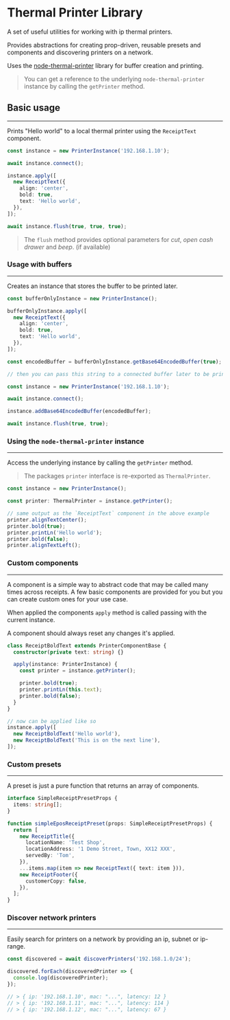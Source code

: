 # Thermal Printer Library

A set of useful utilities for working with ip thermal printers.

Provides abstractions for creating prop-driven, reusable presets and components and discovering printers on a network.

Uses the [node-thermal-printer](https://www.npmjs.com/package/node-thermal-printer) library for buffer creation and printing.

> You can get a reference to the underlying `node-thermal-printer` instance by calling the `getPrinter` method.

## Basic usage

---

Prints "Hello world" to a local thermal printer using the `ReceiptText` component.

```ts
const instance = new PrinterInstance('192.168.1.10');

await instance.connect();

instance.apply([
  new ReceiptText({
    align: 'center',
    bold: true,
    text: 'Hello world',
  }),
]);

await instance.flush(true, true, true);
```

> The `flush` method provides optional parameters for _cut_, _open cash drawer_ and _beep_. (if available)

### Usage with buffers

---

Creates an instance that stores the buffer to be printed later.

```ts
const bufferOnlyInstance = new PrinterInstance();

bufferOnlyInstance.apply([
  new ReceiptText({
    align: 'center',
    bold: true,
    text: 'Hello world',
  }),
]);

const encodedBuffer = bufferOnlyInstance.getBase64EncodedBuffer(true);

// then you can pass this string to a connected buffer later to be printed

const instance = new PrinterInstance('192.168.1.10');

await instance.connect();

instance.addBase64EncodedBuffer(encodedBuffer);

await instance.flush(true, true);
```

### Using the `node-thermal-printer` instance

---

Access the underlying instance by calling the `getPrinter` method.

> The packages `printer` interface is re-exported as `ThermalPrinter`.

```ts
const instance = new PrinterInstance();

const printer: ThermalPrinter = instance.getPrinter();

// same output as the `ReceiptText` component in the above example
printer.alignTextCenter();
printer.bold(true);
printer.printLn('Hello world');
printer.bold(false);
printer.alignTextLeft();
```

### Custom components

---

A component is a simple way to abstract code that may be called many times
across receipts. A few basic components are provided for you but you can create
custom ones for your use case.

When applied the components `apply` method is called passing with the current instance.

A component should always reset any changes it's applied.

```ts
class ReceiptBoldText extends PrinterComponentBase {
  constructor(private text: string) {}

  apply(instance: PrinterInstance) {
    const printer = instance.getPrinter();

    printer.bold(true);
    printer.printLn(this.text);
    printer.bold(false);
  }
}

// now can be applied like so
instance.apply([
  new ReceiptBoldText('Hello world'),
  new ReceiptBoldText('This is on the next line'),
]);
```

### Custom presets

---

A preset is just a pure function that returns an array of components.

```ts
interface SimpleReceiptPresetProps {
  items: string[];
}

function simpleEposReceiptPreset(props: SimpleReceiptPresetProps) {
  return [
    new ReceiptTitle({
      locationName: 'Test Shop',
      locationAddress: '1 Demo Street, Town, XX12 XXX',
      servedBy: 'Tom',
    }),
    ...items.map(item => new ReceiptText({ text: item })),
    new ReceiptFooter({
      customerCopy: false,
    }),
  ];
}
```

### Discover network printers

---

Easily search for printers on a network by providing an ip, subnet or ip-range.

```ts
const discovered = await discoverPrinters('192.168.1.0/24');

discovered.forEach(discoveredPrinter => {
  console.log(discoveredPrinter);
});

// > { ip: '192.168.1.10', mac: "...", latency: 12 }
// > { ip: '192.168.1.11', mac: "...", latency: 114 }
// > { ip: '192.168.1.12', mac: "...", latency: 67 }
```
